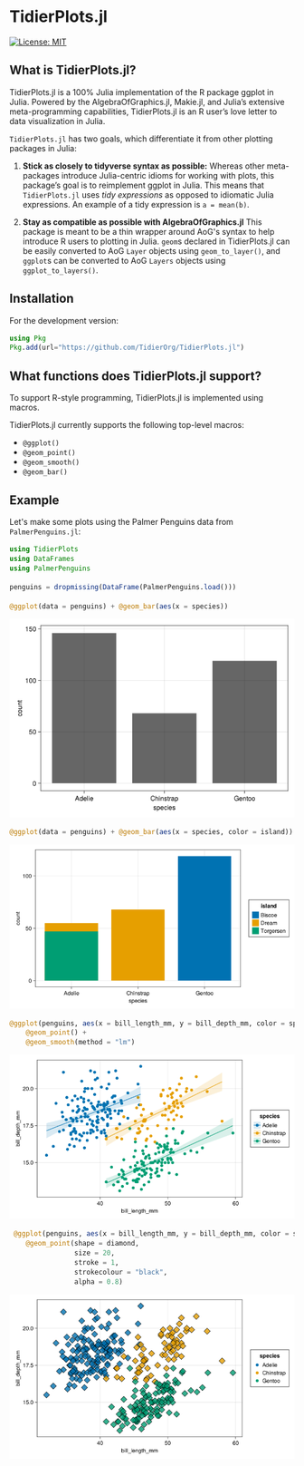 # TidierPlots.jl

[![License: MIT](https://img.shields.io/badge/License-MIT-green.svg)](https://github.com/TidierOrg/Tidier.jl/blob/main/LICENSE)

## What is TidierPlots.jl?

TidierPlots.jl is a 100% Julia implementation of the R package ggplot in Julia. Powered by the AlgebraOfGraphics.jl, Makie.jl, and Julia’s extensive meta-programming capabilities, TidierPlots.jl is an R user’s love
letter to data visualization in Julia.

`TidierPlots.jl` has two goals, which differentiate it from other plotting packages in Julia:

1.  **Stick as closely to tidyverse syntax as possible:** Whereas other
    meta-packages introduce Julia-centric idioms for working with
    plots, this package’s goal is to reimplement ggplot
    in Julia. This means that `TidierPlots.jl` uses *tidy expressions* as opposed
    to idiomatic Julia expressions. An example of a tidy expression is
    `a = mean(b)`.

2.  **Stay as compatible as possible with AlgebraOfGraphics.jl** This package is meant
    to be a thin wrapper around AoG's syntax to help introduce R users to plotting in 
    Julia. `geom`s declared in TidierPlots.jl can be easily converted to AoG `Layer`
    objects using `geom_to_layer()`, and `ggplot`s can be converted to AoG `Layers` objects
    using `ggplot_to_layers()`.

## Installation

For the development version:

```julia
using Pkg
Pkg.add(url="https://github.com/TidierOrg/TidierPlots.jl")
```

## What functions does TidierPlots.jl support?

To support R-style programming, TidierPlots.jl is implemented using macros.

TidierPlots.jl currently supports the following top-level macros:

- `@ggplot()`
- `@geom_point()`
- `@geom_smooth()`
- `@geom_bar()`

## Example

Let's make some plots using the Palmer Penguins data from `PalmerPenguins.jl`:

```julia
using TidierPlots
using DataFrames
using PalmerPenguins

penguins = dropmissing(DataFrame(PalmerPenguins.load()))

@ggplot(data = penguins) + @geom_bar(aes(x = species))
```
![](assets/example_col.png)


```julia
@ggplot(data = penguins) + @geom_bar(aes(x = species, color = island))
```
![](assets/example_col_color.png)


```julia
@ggplot(penguins, aes(x = bill_length_mm, y = bill_depth_mm, color = species)) + 
    @geom_point() + 
    @geom_smooth(method = "lm")
```

![](assets/example_point_smooth.png)

```julia
 @ggplot(penguins, aes(x = bill_length_mm, y = bill_depth_mm, color = species)) + 
    @geom_point(shape = diamond, 
                size = 20, 
                stroke = 1, 
                strokecolour = "black",
                alpha = 0.8)
```
![](assets/geom_point_customize.png)